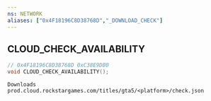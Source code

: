 ```yaml
---
ns: NETWORK
aliases: ["0x4F18196C8D38768D","_DOWNLOAD_CHECK"]
---
```

## CLOUD_CHECK_AVAILABILITY

```c
// 0x4F18196C8D38768D 0xC38E9DB0
void CLOUD_CHECK_AVAILABILITY();
```

```
Downloads prod.cloud.rockstargames.com/titles/gta5/<platform>/check.json  
```

